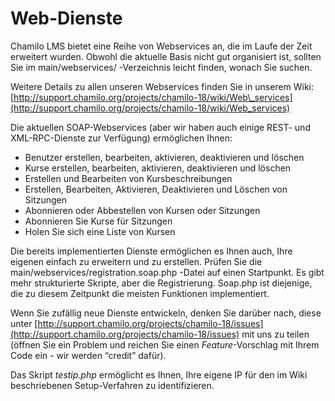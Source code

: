 # Web-Dienste

Chamilo LMS bietet eine Reihe von Webservices an, die im Laufe der Zeit erweitert wurden. Obwohl die aktuelle Basis nicht gut organisiert ist, sollten Sie im main/webservices/ -Verzeichnis leicht finden, wonach Sie suchen.

Weitere Details zu allen unseren Webservices finden Sie in unserem Wiki: [http://support.chamilo.org/projects/chamilo-18/wiki/Web\_services](http://support.chamilo.org/projects/chamilo-18/wiki/Web_services)

Die aktuellen SOAP-Webservices \(aber wir haben auch einige REST- und XML-RPC-Dienste zur Verfügung\) ermöglichen Ihnen:

* Benutzer erstellen, bearbeiten, aktivieren, deaktivieren und löschen
* Kurse erstellen, bearbeiten, aktivieren, deaktivieren und löschen
* Erstellen und Bearbeiten von Kursbeschreibungen
* Erstellen, Bearbeiten, Aktivieren, Deaktivieren und Löschen von Sitzungen
* Abonnieren oder Abbestellen von Kursen oder Sitzungen
* Abonnieren Sie Kurse für Sitzungen
* Holen Sie sich eine Liste von Kursen

Die bereits implementierten Dienste ermöglichen es Ihnen auch, Ihre eigenen einfach zu erweitern und zu erstellen. Prüfen Sie die main/webservices/registration.soap.php -Datei auf einen Startpunkt. Es gibt mehr strukturierte Skripte, aber die Registrierung. Soap.php ist diejenige, die zu diesem Zeitpunkt die meisten Funktionen implementiert.

Wenn Sie zufällig neue Dienste entwickeln, denken Sie darüber nach, diese unter [http://support.chamilo.org/projects/chamilo-18/issues](http://support.chamilo.org/projects/chamilo-18/issues) mit uns zu teilen \(öffnen Sie ein Problem und reichen Sie einen _Feature_-Vorschlag mit Ihrem Code ein - wir werden “credit” dafür\).

Das Skript _testip.php_ ermöglicht es Ihnen, Ihre eigene IP für den im Wiki beschriebenen Setup-Verfahren zu identifizieren.

